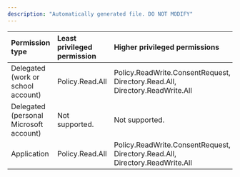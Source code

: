 ```yaml
---
description: "Automatically generated file. DO NOT MODIFY"
---
```


|Permission type|Least privileged permission|Higher privileged permissions|
|:---|:---|:---|
|Delegated (work or school account)|Policy.Read.All|Policy.ReadWrite.ConsentRequest, Directory.Read.All, Directory.ReadWrite.All|
|Delegated (personal Microsoft account)|Not supported.|Not supported.|
|Application|Policy.Read.All|Policy.ReadWrite.ConsentRequest, Directory.Read.All, Directory.ReadWrite.All|

